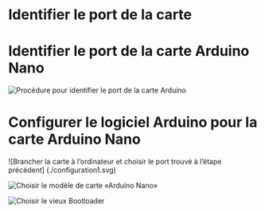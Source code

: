 # Identifier le port de la carte

# Identifier le port de la carte Arduino Nano

![Procédure pour identifier le port de la carte Arduino](./Slide1.SVG)

# Configurer le logiciel Arduino pour la carte Arduino Nano

![Brancher la carte à l’ordinateur et choisir le port trouvé à l’étape précédent]  <!-- précédente  --> (./configuration1.svg)

![Choisir le modèle de carte «Arduino Nano»](./configuration2.svg)

![Choisir le vieux Bootloader](./configuration3.svg)




